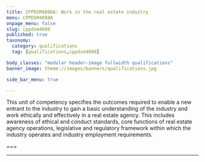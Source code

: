 ```yaml
---
title: CPPDSM4080A: Work in the real estate industry
menu: CPPDSM4080A
onpage_menu: false
slug: cppdsm4080
published: true
taxonomy:
  category: qualifications
  tag: [qualifications,cppdsm4080]

body_classes: "modular header-image fullwidth qualifications"
banner_image: theme://images/banners/qualifications.jpg

side_bar_menu: true

---
```


This unit of competency specifies the outcomes required to enable a new entrant to the industry to gain a basic understanding of the industry and work ethically and effectively in a real estate agency. This includes awareness of ethical and conduct standards, core functions of real estate agency operations, legislative and regulatory framework within which the industry operates and industry employment requirements.

===

---
